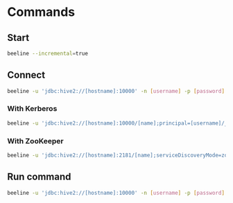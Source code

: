 # Commands

## Start

```sh
beeline --incremental=true
```

## Connect

```sh
beeline -u 'jdbc:hive2://[hostname]:10000' -n [username] -p [password]
```

### With Kerberos

```sh
beeline -u 'jdbc:hive2://[hostname]:10000/[name];principal=[username]/_HOST@[REALM]'
```

### With ZooKeeper

```sh
beeline -u 'jdbc:hive2://[hostname]:2181/[name];serviceDiscoveryMode=zooKeeper;zooKeeperNamespace=hiveserver2'
```

## Run command

```sh
beeline -u 'jdbc:hive2://[hostname]:10000' -n [username] -p [password] -e '[command];'
```
